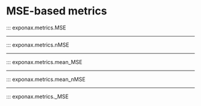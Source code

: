 # MSE-based metrics

::: exponax.metrics.MSE

---

::: exponax.metrics.nMSE

---

::: exponax.metrics.mean_MSE

---

::: exponax.metrics.mean_nMSE

---

::: exponax.metrics._MSE